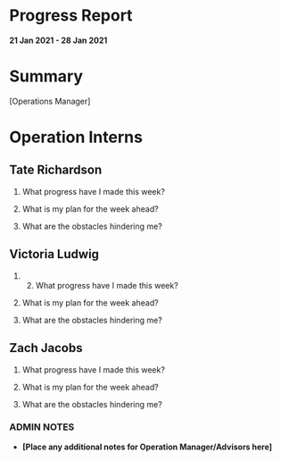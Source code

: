 # Progress Report

**21 Jan 2021 - 28 Jan 2021**

# Summary

[Operations Manager]

# Operation Interns

## Tate Richardson

1. What progress have I made this week?

1. What is my plan for the week ahead?

1. What are the obstacles hindering me?

## Victoria Ludwig

1. 2. What progress have I made this week?

1. What is my plan for the week ahead?

1. What are the obstacles hindering me?

## Zach Jacobs

1. What progress have I made this week?

1. What is my plan for the week ahead?

1. What are the obstacles hindering me?

### ADMIN NOTES

- **[Place any additional notes for Operation Manager/Advisors here]**
